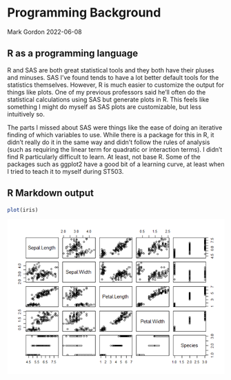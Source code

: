Programming Background
================
Mark Gordon
2022-06-08

## R as a programming language

R and SAS are both great statistical tools and they both have their
pluses and minuses. SAS I’ve found tends to have a lot better default
tools for the statistics themselves. However, R is much easier to
customize the output for things like plots. One of my previous
professors said he’ll often do the statistical calculations using SAS
but generate plots in R. This feels like something I might do myself as
SAS plots are customizable, but less intuitively so.

The parts I missed about SAS were things like the ease of doing an
iterative finding of which variables to use. While there is a package
for this in R, it didn’t really do it in the same way and didn’t follow
the rules of analysis (such as requiring the linear term for quadratic
or interaction terms). I didn’t find R particularly difficult to learn.
At least, not base R. Some of the packages such as ggplot2 have a good
bit of a learning curve, at least when I tried to teach it to myself
during ST503.

## R Markdown output

``` r
plot(iris)
```

![](../images/unnamed-chunk-1-1.png)<!-- -->

<!-- render("_Rmd/2022-06-08-programming-background.Rmd", output_format = "github_document", output_dir = "_posts", output_options = list(html_preview = "false")) -->
